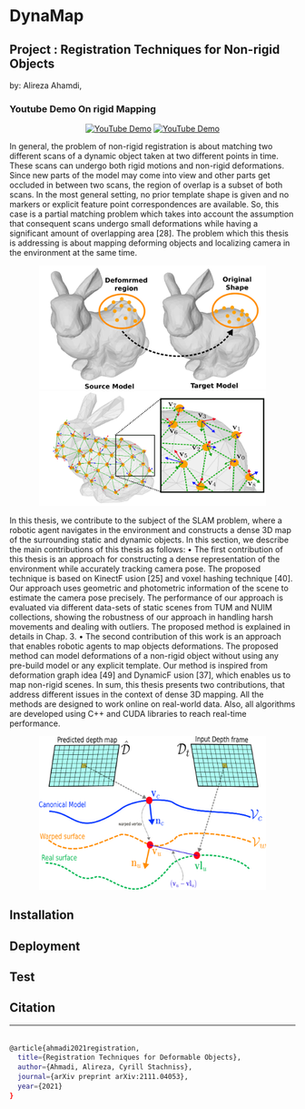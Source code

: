 # DynaMap
## Project : Registration Techniques for Non-rigid Objects
by: Alireza Ahamdi, 

### Youtube Demo On rigid Mapping

<div align="center">
	
[![YouTube Demo](https://i.ytimg.com/an_webp/Nr2SV6QNiAs/mqdefault_6s.webp?du=3000&sqp=CJjKtI0G&rs=AOn4CLBwjGscXN-kQJpikxeKi1NQxy70DA)](https://youtu.be/Nr2SV6QNiAs)
[![YouTube Demo](https://i.ytimg.com/an_webp/cDG6tOieziQ/mqdefault_6s.webp?du=3000&sqp=CJzOtI0G&rs=AOn4CLA0FQo4gyIlYsnJCvbMmEHfiGIf6Q)](https://www.youtube.com/watch?v=cDG6tOieziQ)
	
</div>

In general, the problem of non-rigid registration is about matching two different
scans of a dynamic object taken at two different points in time. These scans
can undergo both rigid motions and non-rigid deformations. Since new parts
of the model may come into view and other parts get occluded in between two
scans, the region of overlap is a subset of both scans. In the most general
setting, no prior template shape is given and no markers or explicit feature
point correspondences are available. So, this case is a partial matching problem
which takes into account the assumption that consequent scans undergo small
deformations while having a significant amount of overlapping area [28]. The
problem which this thesis is addressing is about mapping deforming objects and
localizing camera in the environment at the same time.

<div align="center">
	<img src="/doc/nr.png" alt="cadf" width="400" title="cadf"/>
	<img src="/doc/warpfield.png" alt="robotoutside" width="400" title="robotoutside"/>
</div>

In this thesis, we contribute to the subject of the SLAM problem, where a
robotic agent navigates in the environment and constructs a dense 3D map of
the surrounding static and dynamic objects. In this section, we describe the
main contributions of this thesis as follows:
• The first contribution of this thesis is an approach for constructing a dense
representation of the environment while accurately tracking camera pose.
The proposed technique is based on KinectF usion [25] and voxel hashing
technique [40]. Our approach uses geometric and photometric information
of the scene to estimate the camera pose precisely. The performance of our
approach is evaluated via different data-sets of static scenes from TUM
and NUIM collections, showing the robustness of our approach in handling harsh movements and dealing with outliers. The proposed method
is explained in details in Chap. 3.
• The second contribution of this work is an approach that enables robotic
agents to map objects deformations. The proposed method can model
deformations of a non-rigid object without using any pre-build model or
any explicit template. Our method is inspired from deformation graph
idea [49] and DynamicF usion [37], which enables us to map non-rigid
scenes.
In sum, this thesis presents two contributions, that address different issues
in the context of dense 3D mapping. All the methods are designed to work
online on real-world data. Also, all algorithms are developed using C++ and
CUDA libraries to reach real-time performance.

<div align="center">
	<img src="/doc/warpfield_data.png" alt="oldrobot" width="400" title="oldrobot"/>
</div>

## Installation

## Deployment

## Test

## Citation
---

```bash

@article{ahmadi2021registration,
  title={Registration Techniques for Deformable Objects},
  author={Ahmadi, Alireza, Cyrill Stachniss},
  journal={arXiv preprint arXiv:2111.04053},
  year={2021}
}

```


